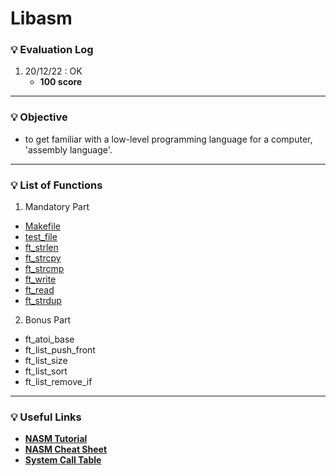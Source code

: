# Libasm

### :bulb: Evaluation Log

1. 20/12/22 : OK
   - **100 score**

---

### :bulb: Objective

- to get familiar with a low-level programming language for a computer, 'assembly language'.

---

### :bulb: List of Functions

1. Mandatory Part

- [Makefile](./srcs/Makefile)
- [test_file](./srcs/main.c)
- [ft_strlen](./srcs/ft_strlen.s)
- [ft_strcpy](./srcs/ft_strcpy.s)
- [ft_strcmp](./srcs/ft_strcmp.s)
- [ft_write](./srcs/ft_write.s)
- [ft_read](./srcs/ft_read.s)
- [ft_strdup](./srcs/ft_strdup.s)

2. Bonus Part

- ft_atoi_base
- ft_list_push_front
- ft_list_size
- ft_list_sort
- ft_list_remove_if

---

### :bulb: Useful Links

- [ **NASM Tutorial** ](https://cs.lmu.edu/~ray/notes/nasmtutorial/)
- [ **NASM Cheat Sheet** ](https://www.bencode.net/blob/nasmcheatsheet.pdf)
- [ **System Call Table**](https://chromium.googlesource.com/chromiumos/docs/+/master/constants/syscalls.md#tables)
